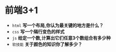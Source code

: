 # 前端3+1
- `html` **写一个布局,你认为最关键的地方是什么？**
- `css` **写一个隔行变色的样式**
- `js` **给定一个数,计算出它们任意3个数组合有多少种**
- `软技能` **关于颜色的知识你了解多少？**

